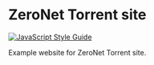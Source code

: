 # ZeroNet Torrent site

[![JavaScript Style Guide](https://cdn.rawgit.com/feross/standard/master/badge.svg)](https://github.com/feross/standard)

Example website for ZeroNet Torrent site.

